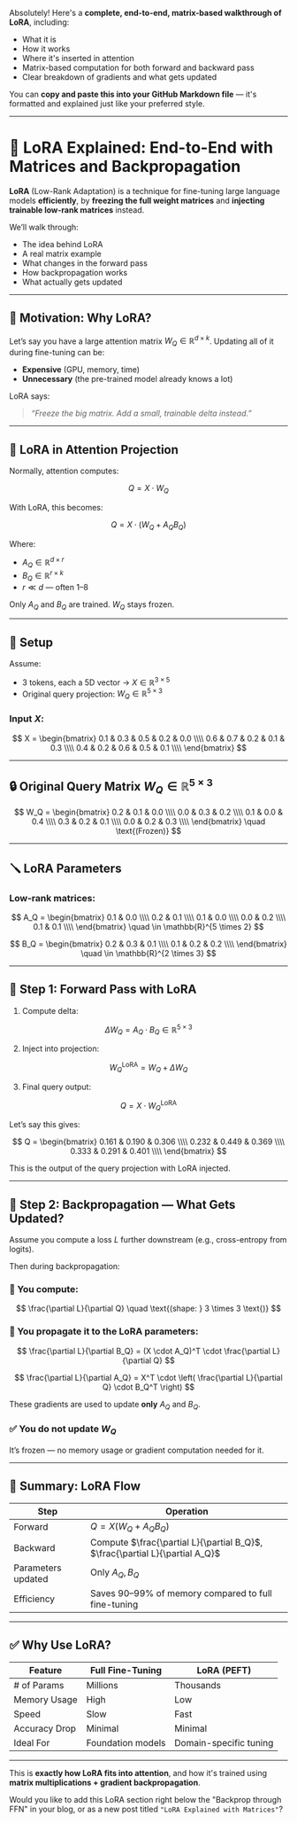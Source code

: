 Absolutely! Here's a **complete, end-to-end, matrix-based walkthrough of LoRA**, including:

* What it is
* How it works
* Where it's inserted in attention
* Matrix-based computation for both forward and backward pass
* Clear breakdown of gradients and what gets updated

You can **copy and paste this into your GitHub Markdown file** — it's formatted and explained just like your preferred style.

---

# 🧠 LoRA Explained: End-to-End with Matrices and Backpropagation

**LoRA** (Low-Rank Adaptation) is a technique for fine-tuning large language models **efficiently**, by **freezing the full weight matrices** and **injecting trainable low-rank matrices** instead.

We’ll walk through:

* The idea behind LoRA
* A real matrix example
* What changes in the forward pass
* How backpropagation works
* What actually gets updated

---

## 🧩 Motivation: Why LoRA?

Let’s say you have a large attention matrix $W_Q \in \mathbb{R}^{d \times k}$. Updating all of it during fine-tuning can be:

* **Expensive** (GPU, memory, time)
* **Unnecessary** (the pre-trained model already knows a lot)

LoRA says:

> *“Freeze the big matrix. Add a small, trainable delta instead.”*

---

## 🔧 LoRA in Attention Projection

Normally, attention computes:

$$
Q = X \cdot W_Q
$$

With LoRA, this becomes:

$$
Q = X \cdot (W_Q + A_Q B_Q)
$$

Where:

* $A_Q \in \mathbb{R}^{d \times r}$
* $B_Q \in \mathbb{R}^{r \times k}$
* $r \ll d$ — often 1–8

Only $A_Q$ and $B_Q$ are trained.
$W_Q$ stays frozen.

---

## 🔢 Setup

Assume:

* 3 tokens, each a 5D vector → $X \in \mathbb{R}^{3 \times 5}$
* Original query projection: $W_Q \in \mathbb{R}^{5 \times 3}$

### Input $X$:

$$
X = \begin{bmatrix}
0.1 & 0.3 & 0.5 & 0.2 & 0.0 \\\\
0.6 & 0.7 & 0.2 & 0.1 & 0.3 \\\\
0.4 & 0.2 & 0.6 & 0.5 & 0.1 \\\\
\end{bmatrix}
$$

---

## 🔒 Original Query Matrix $W_Q \in \mathbb{R}^{5 \times 3}$

$$
W_Q = \begin{bmatrix}
0.2 & 0.1 & 0.0 \\\\
0.0 & 0.3 & 0.2 \\\\
0.1 & 0.0 & 0.4 \\\\
0.3 & 0.2 & 0.1 \\\\
0.0 & 0.2 & 0.3 \\\\
\end{bmatrix}
\quad \text{(Frozen)}
$$

---

## 🪛 LoRA Parameters

### Low-rank matrices:

$$
A_Q = \begin{bmatrix}
0.1 & 0.0 \\\\
0.2 & 0.1 \\\\
0.1 & 0.0 \\\\
0.0 & 0.2 \\\\
0.1 & 0.1 \\\\
\end{bmatrix}
\quad \in \mathbb{R}^{5 \times 2}
$$

$$
B_Q = \begin{bmatrix}
0.2 & 0.3 & 0.1 \\\\
0.1 & 0.2 & 0.2 \\\\
\end{bmatrix}
\quad \in \mathbb{R}^{2 \times 3}
$$

---

## 🧮 Step 1: Forward Pass with LoRA

1. Compute delta:

$$
\Delta W_Q = A_Q \cdot B_Q \in \mathbb{R}^{5 \times 3}
$$

2. Inject into projection:

$$
W_Q^{\text{LoRA}} = W_Q + \Delta W_Q
$$

3. Final query output:

$$
Q = X \cdot W_Q^{\text{LoRA}}
$$

Let’s say this gives:

$$
Q =
\begin{bmatrix}
0.161 & 0.190 & 0.306 \\\\
0.232 & 0.449 & 0.369 \\\\
0.333 & 0.291 & 0.401 \\\\
\end{bmatrix}
$$

This is the output of the query projection with LoRA injected.

---

## 🔁 Step 2: Backpropagation — What Gets Updated?

Assume you compute a loss $L$ further downstream (e.g., cross-entropy from logits).

Then during backpropagation:

### 🔸 You compute:

$$
\frac{\partial L}{\partial Q}
\quad \text{(shape: } 3 \times 3 \text{)}
$$

### 🔸 You propagate it to the LoRA parameters:

$$
\frac{\partial L}{\partial B_Q} = (X \cdot A_Q)^T \cdot \frac{\partial L}{\partial Q}
$$

$$
\frac{\partial L}{\partial A_Q} = X^T \cdot \left( \frac{\partial L}{\partial Q} \cdot B_Q^T \right)
$$

These gradients are used to update **only** $A_Q$ and $B_Q$.

### ✅ You do **not** update $W_Q$

It’s frozen — no memory usage or gradient computation needed for it.

---

## 🧠 Summary: LoRA Flow

| Step               | Operation                                                                    |
| ------------------ | ---------------------------------------------------------------------------- |
| Forward            | $Q = X(W_Q + A_Q B_Q)$                                                       |
| Backward           | Compute $\frac{\partial L}{\partial B_Q}$, $\frac{\partial L}{\partial A_Q}$ |
| Parameters updated | Only $A_Q, B_Q$                                                              |
| Efficiency         | Saves 90–99% of memory compared to full fine-tuning                          |

---

## ✅ Why Use LoRA?

| Feature       | Full Fine-Tuning  | LoRA (PEFT)            |
| ------------- | ----------------- | ---------------------- |
| # of Params   | Millions          | Thousands              |
| Memory Usage  | High              | Low                    |
| Speed         | Slow              | Fast                   |
| Accuracy Drop | Minimal           | Minimal                |
| Ideal For     | Foundation models | Domain-specific tuning |

---

This is **exactly how LoRA fits into attention**, and how it's trained using **matrix multiplications + gradient backpropagation**.

Would you like to add this LoRA section right below the "Backprop through FFN" in your blog, or as a new post titled `"LoRA Explained with Matrices"`?
